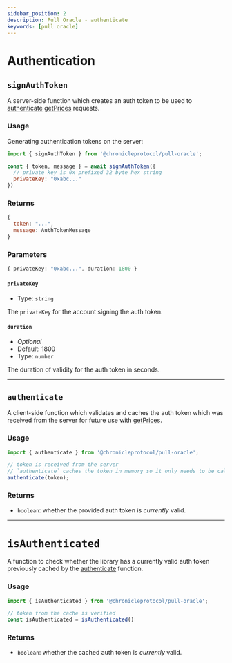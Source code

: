 ```yaml
---
sidebar_position: 2
description: Pull Oracle - authenticate
keywords: [pull oracle]
---
```


# Authentication

## `signAuthToken`

A server-side function which creates an auth token to be used to [authenticate](#authenticate) [getPrices](./getPrices.md) requests.

### Usage

Generating authentication tokens on the server:
```js
import { signAuthToken } from '@chronicleprotocol/pull-oracle';

const { token, message } = await signAuthToken({
  // private key is 0x prefixed 32 byte hex string
  privateKey: "0xabc..."
})
```

### Returns

```js
{ 
  token: "...", 
  message: AuthTokenMessage 
}
```

### Parameters

```ts
{ privateKey: "0xabc...", duration: 1800 }
```

#### `privateKey`

- Type: `string`

The `privateKey` for the account signing the auth token.

#### `duration`

- _Optional_
- Default: 1800
- Type: `number`

The duration of validity for the auth token in seconds.

---

## `authenticate`

A client-side function which validates and caches the auth token which was received from the server for future use with [getPrices](./getPrices.md).

### Usage

```js
import { authenticate } from '@chronicleprotocol/pull-oracle';

// token is received from the server
// `authenticate` caches the token in memory so it only needs to be called once per session
authenticate(token);
```

### Returns

- `boolean`: whether the provided auth token is _currently_ valid.

---

# `isAuthenticated`

A function to check whether the library has a currently valid auth token previously cached by the [authenticate](#authenticate) function.

### Usage

```js
import { isAuthenticated } from '@chronicleprotocol/pull-oracle';

// token from the cache is verified
const isAuthenticated = isAuthenticated()
```

### Returns

- `boolean`: whether the cached auth token is _currently_ valid.